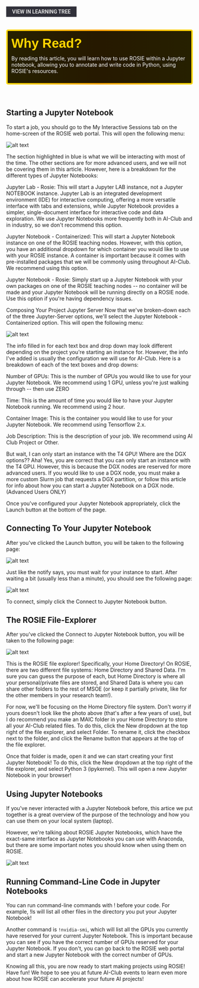 <br>
<a href='/learning-tree?node=8' style='
    background-color: #31313a;
    color: gainsboro;
    padding: 6px 16px;
    border: none
    border-radius: 4px;
    text-transform: uppercase;
    font-family: "Roboto", sans-serif;
    font-size: 1em;
    font-weight: bold;
    cursor: pointer;
    text-decoration: none;
    display: inline-block;'
>
  View in Learning Tree
</a>

<br>
<br>
<br>

<div style='
  position: relative;
  padding: 10px; 
  border-radius: 5px;
  background-color: rgba(0, 0, 0, 0.85); 
  border: 4px solid transparent;
  background-image: linear-gradient(90deg, rgba(0, 0, 0, 0.85), rgba(0, 0, 0, 0.85)), linear-gradient(90deg, gold, orange, gold);
  background-origin: border-box;
  background-clip: padding-box, border-box;
'>

<svg width='200' height='50' style='display: block; margin-bottom: 5px;'>
  <text x='0' y='35' font-size='35' font-family='Arial' font-weight='bold' fill='gold'>
    Why Read?
    <animate attributeName='fill' values='gold; orange; gold' dur='3s' repeatCount='indefinite' />
  </text>
</svg>

<p style='color: white; margin-top: 2px;'>By reading this article, you will learn how to use ROSIE within a Jupyter notebook, allowing you to annotate and write code in Python, using ROSIE's resources.
</p>

</div>

<br/>

<br/>

## Starting a Jupyter Notebook
To start a job, you should go to the My Interactive Sessions tab on the home-screen of the ROSIE web portal. This will open the following menu:

![alt text](/images/article_content/empty_interactive_sessions.png)

The section highlighted in blue is what we will be interacting with most of the time. The other sections are for more advanced users, and we will not be covering them in this article. However, here is a breakdown for the different types of Jupyter Notebooks:

Jupyter Lab - Rosie: This will start a Jupyter LAB instance, not a Jupyter NOTEBOOK instance. Jupyter Lab is an integrated development environment (IDE) for interactive computing, offering a more versatile interface with tabs and extensions, while Jupyter Notebook provides a simpler, single-document interface for interactive code and data exploration. We use Jupyter Notebooks more frequently both in AI-Club and in industry, so we don't recommend this option.

Jupyter Notebook - Containerized: This will start a Jupyter Notebook instance on one of the ROSIE teaching nodes. However, with this option, you have an additional dropdown for which container you would like to use with your ROSIE instance. A container is important because it comes with pre-installed packages that we will be commonly using throughout AI-Club. We recommend using this option.

Jupyter Notebook - Rosie: Simply start up a Jupyter Notebook with your own packages on one of the ROSIE teaching nodes -- no container will be made and your Jupyter Notebook will be running directly on a ROSIE node. Use this option if you're having dependency issues.



Composing Your Project Jupyter Server
Now that we've broken-down each of the three Jupyter-Server options, we'll select the Jupyter Notebook - Containerized option. This will open the following menu:

![alt text](/images/article_content/jupyter-containerized.png)


The info filled in for each text box and drop down may look different depending on the project you're starting an instance for. However, the info I've added is usually the configuration we will use for AI-Club. Here is a breakdown of each of the text boxes and drop downs:

Number of GPUs: This is the number of GPUs you would like to use for your Jupyter Notebook. We recommend using 1 GPU, unless you're just walking through -- then use ZERO

Time: This is the amount of time you would like to have your Jupyter Notebook running. We recommend using 2 hour.

Container Image: This is the container you would like to use for your Jupyter Notebook. We recommend using Tensorflow 2.x.

Job Description: This is the description of your job. We recommend using AI Club Project or Other.

But wait, I can only start an instance with the T4 GPU! Where are the DGX options??
Aha! Yes, you are correct that you can only start an instance with the T4 GPU. However, this is because the DGX nodes are reserved for more advanced users. If you would like to use a DGX node, you must make a more custom Slurm job that requests a DGX partition, or follow this article for info about how you can start a Jupyter Notebook on a DGX node. (Advanced Users ONLY)


Once you've configured your Jupyter Notebook appropriately, click the Launch button at the bottom of the page.



## Connecting To Your Jupyter Notebook
After you've clicked the Launch button, you will be taken to the following page:

![alt text](/images/article_content/jupyter-not-started.png)


Just like the notify says, you must wait for your instance to start. After waiting a bit (usually less than a minute), you should see the following page:

![alt text](/images/article_content/jupyter-started.png)

To connect, simply click the Connect to Jupyter Notebook button.



## The ROSIE File-Explorer
After you've clicked the Connect to Jupyter Notebook button, you will be taken to the following page:

![alt text](/images/article_content/jupyter_launch.png)


This is the ROSIE file explorer! Specifically, your Home Directory! On ROSIE, there are two different file systems: Home Directory and Shared Data. I'm sure you can guess the purpose of each, but Home Directory is where all your personal/private files are stored, and Shared Data is where you can share other folders to the rest of MSOE (or keep it partially private, like for the other members in your research team!).

For now, we'll be focusing on the Home Directory file system. Don't worry if yours doesn't look like the photo above (that's after a few years of use), but I do recommend you make an MAIC folder in your Home Directory to store all your AI-Club related files. To do this, click the New dropdown at the top right of the file explorer, and select Folder. To rename it, click the checkbox next to the folder, and click the Rename button that appears at the top of the file explorer.

Once that folder is made, open it and we can start creating your first Jupyter Notebook! To do this, click the New dropdown at the top right of the file explorer, and select Python 3 (ipykernel). This will open a new Jupyter Notebook in your browser!



## Using Jupyter Notebooks
If you've never interacted with a Jupyter Notebook before, this artice we put together is a great overview of the purpose of the technology and how you can use them on your local system (laptop).

However, we're talking about ROSIE Jupyter Notebooks, which have the exact-same interface as Jupyter Notebooks you can use with Anaconda, but there are some important notes you should know when using them on ROSIE.

![alt text](/images/article_content/jupyter-notebook-page.png)



## Running Command-Line Code in Jupyter Notebooks
You can run command-line commands with ! before your code. For example, !ls will list all other files in the directory you put your Jupyter Notebook!

Another command is `!nvidia-smi`, which will list all the GPUs you currently have reserved for your current Jupyter Notebook. This is important because you can see if you have the correct number of GPUs reserved for your Jupyter Notebook. If you don't, you can go back to the ROSIE web portal and start a new Jupyter Notebook with the correct number of GPUs.

Knowing all this, you are now ready to start making projects using ROSIE! Have fun! We hope to see you at future AI-Club events to learn even more about how ROSIE can accelerate your future AI projects!